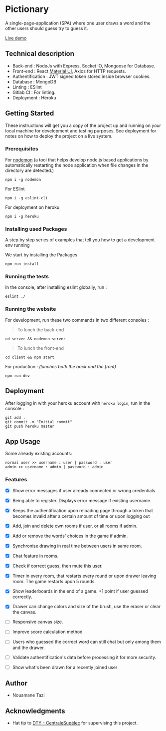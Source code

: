 # Pictionary

A single-page-application (SPA) where one user draws a word and the other users should guess try to guess it.

[Live demo](https://nouamane-pictionary.herokuapp.com)

## Technical description
*  Back-end : NodeJs with Express, Socket IO, Mongoose for Database.
*  Front-end : React [Material UI](https://material-ui.com), Axios for HTTP requests.
*  Authentification : JWT signed token stored inside browser cookies.
*  Database : MongoDB
*  Linting : ESlint
*  Gitlab CI : For linting.
*  Deployment : Heroku

## Getting Started

These instructions will get you a copy of the project up and running on your local machine for development and testing purposes. See deployment for notes on how to deploy the project on a live system.

### Prerequisites


For [nodemon](https://www.npmjs.com/package/nodemon) (a tool that helps develop node.js based applications by automatically restarting the node application when file changes in the directory are detected.)

```
npm i -g nodemon
```
For ESlint

```
npm i -g eslint-cli
```
For deployment on heroku

```
npm i -g heroku
```
### Installing used Packages

A step by step series of examples that tell you how to get a development env running

We start by installing the Packages

```
npm run install
```

### Running the tests

In the console, after installing eslint globally, run :
```
eslint ./
```

### Running the website

For development, run these two commands in two different consoles :

>  To lunch the back-end
```
cd server && nodemon server
```
>  To lunch the front-end
```
cd client && npm start
```

For production : *(lunches both the back and the front)*

```
npm run dev
```

## Deployment

After logging in with your heroku account with `heroku login`, run in the console :

```
git add .
git commit -m "Initial commit"
git push heroku master
```
## App Usage

Some already existing accounts:
```
normal user >> username : user | password : user
admin >> username : admin | password : admin
```

### Features 
* [x]  Show error messages if user already connected or wrong credentials.
* [x]  Being able to register. Displays error message if existing username.
* [x]  Keeps the authentification upon reloading page through a token that becomes invalid after a certain amount of time or upon logging out
* [x]  Add, join and delete own rooms if user, or all rooms if admin.
* [x]  Add or remove the words' choices in the game if admin.
* [x]  Synchronise drawing in real time between users in same room.
* [x]  Chat feature in rooms.
* [x]  Check if correct guess, then mute this user.
* [x]  Timer in every room, that restarts every round or upon drawer leaving room. The game restarts upon 5 rounds.
* [x]  Show leaderboards in the end of a game. +1 point if user guessed correctly.
* [x]  Drawer can change colors and size of the brush, use the eraser or clear the canvas.
* [ ]  Responsive canvas size.
* [ ]  Improve score calculation method
* [ ]  Users who guessed the correct word can still chat but only among them and the drawer.
* [ ]  Validate authentification's data before processing it for more security.
* [ ]  Show what's been drawn for a recently joined user


## Author

* Nouamane Tazi


## Acknowledgments

* Hat tip to [DTY - CentraleSupélec](https://paris-digital-lab.com) for supervising this project.